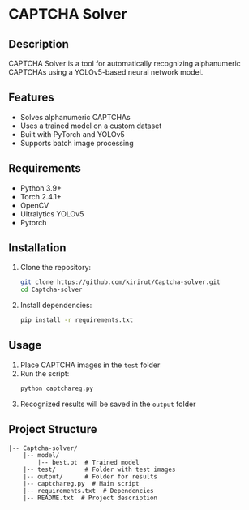 # CAPTCHA Solver

## Description
CAPTCHA Solver is a tool for automatically recognizing alphanumeric CAPTCHAs using a YOLOv5-based neural network model.

## Features
- Solves alphanumeric CAPTCHAs
- Uses a trained model on a custom dataset
- Built with PyTorch and YOLOv5
- Supports batch image processing

## Requirements
- Python 3.9+
- Torch 2.4.1+
- OpenCV
- Ultralytics YOLOv5
- Pytorch

## Installation
1. Clone the repository:
   ```sh
   git clone https://github.com/kirirut/Captcha-solver.git
   cd Captcha-solver
   ```
2. Install dependencies:
   ```sh
   pip install -r requirements.txt
   ```

## Usage
1. Place CAPTCHA images in the `test` folder
2. Run the script:
   ```sh
   python captchareg.py
   ```
3. Recognized results will be saved in the `output` folder

## Project Structure
```
|-- Captcha-solver/
    |-- model/
        |-- best.pt  # Trained model
    |-- test/        # Folder with test images
    |-- output/      # Folder for results
    |-- captchareg.py  # Main script
    |-- requirements.txt  # Dependencies
    |-- README.txt  # Project description
```


